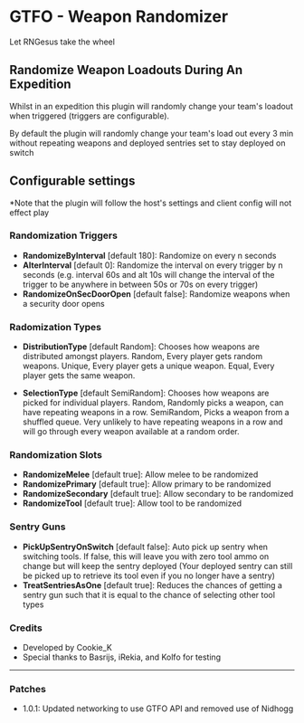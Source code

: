 # GTFO - Weapon Randomizer 
Let RNGesus take the wheel 

## Randomize Weapon Loadouts During An Expedition  
Whilst in an expedition this plugin will randomly change your team's loadout when triggered (triggers are configurable).

By default the plugin will randomly change your team's load out every 3 min without repeating weapons and deployed sentries set to stay deployed on switch

## Configurable settings 
*Note that the plugin will follow the host's settings and client config will not effect play
### Randomization Triggers
- **RandomizeByInterval** [default 180]: Randomize on every n seconds
- **AlterInterval** [default 0]: Randomize the interval on every trigger by n seconds (e.g. interval 60s and alt 10s will change the interval of the trigger to be anywhere in between 50s or 70s on every trigger)
- **RandomizeOnSecDoorOpen** [default false]: Randomize weapons when a security door opens 

### Radomization Types
- **DistributionType** [default Random]: Chooses how weapons are distributed amongst players.
Random, Every player gets random weapons.
Unique, Every player gets a unique weapon.
Equal, Every player gets the same weapon.

- **SelectionType** [default SemiRandom]: Chooses how weapons are picked for individual players.
Random, Randomly picks a weapon, can have repeating weapons in a row.
SemiRandom, Picks a weapon from a shuffled queue. Very unlikely to have repeating weapons in a row and will go through every weapon available at a random order.

### Randomization Slots
- **RandomizeMelee** [default true]: Allow melee to be randomized
- **RandomizePrimary** [default true]: Allow primary to be randomized
- **RandomizeSecondary** [default true]: Allow secondary to be randomized
- **RandomizeTool** [default true]: Allow tool to be randomized

### Sentry Guns
- **PickUpSentryOnSwitch** [default false]: Auto pick up sentry when switching tools.
If false, this will leave you with zero tool ammo on change but will keep the sentry deployed
(Your deployed sentry can still be picked up to retrieve its tool even if you no longer have a sentry)
- **TreatSentriesAsOne** [default true]: Reduces the chances of getting a sentry gun such that it is equal to the  chance of selecting other tool types

### Credits

- Developed by Cookie_K
- Special thanks to Basrijs, iRekia, and Kolfo for testing 

---

### Patches
- 1.0.1: Updated networking to use GTFO API and removed use of Nidhogg
